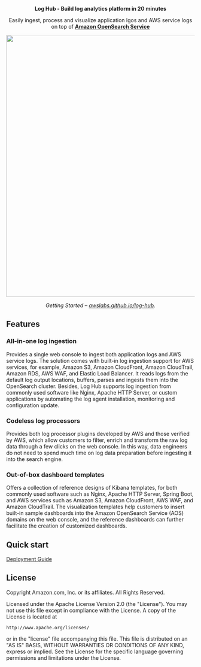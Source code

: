 <p align="center">
  <strong>
    Log Hub - Build log analytics platform in 20 minutes
  </strong>
</p>
<p align="center">
Easily ingest, process and visualize application lgos and AWS service logs on top of <strong><a href="https://aws.amazon.com/opensearch-service/">Amazon OpenSearch Service</a></strong>
</p>

<p align="center">
  <a href="https://awslabs.github.io/log-hub/">
    <img src="https://raw.githubusercontent.com/awslabs/log-hub/main/Home.png" width="700" />
  </a>
</p>

<p align="center">
  <em>
    Getting Started – 
    <a href="https://awslabs.github.io/log-hub/">awslabs.github.io/log-hub</a>.
  </em>
</p>

## Features

### All-in-one log ingestion
Provides a single web console to ingest both application logs and AWS service logs. The solution comes with built-in 
log ingestion support for AWS services, for example, Amazon S3, Amazon CloudFront, Amazon CloudTrail, Amazon RDS, 
AWS WAF, and Elastic Load Balancer. It reads logs from the default log output locations, buffers, parses and ingests 
them into the OpenSearch cluster. Besides, Log Hub supports log ingestion from commonly used software like Nginx, 
Apache HTTP Server, or custom applications by automating the log agent installation, monitoring and configuration update.

### Codeless log processors
Provides both log processor plugins developed by AWS and those verified by AWS, which allow customers to filter, 
enrich and transform the raw log data through a few clicks on the web console. In this way, data engineers do not 
need to spend much time on log data preparation before ingesting it into the search engine.

### Out-of-box dashboard templates
Offers a collection of reference designs of Kibana templates, for both commonly used software such as Nginx, Apache 
HTTP Server, Spring Boot, and AWS services such as Amazon S3, Amazon CloudFront, AWS WAF, and Amazon CloudTrail. The 
visualization templates help customers to insert built-in sample dashboards into the Amazon OpenSearch Service (AOS) 
domains on the web console, and the reference dashboards can further facilitate the creation of customized dashboards.

## Quick start

[Deployment Guide](https://awslabs.github.io/log-hub/en/implementation-guide/deployment/)

## License

Copyright Amazon.com, Inc. or its affiliates. All Rights Reserved.

Licensed under the Apache License Version 2.0 (the "License"). You may not use this file except in compliance with the License. A copy of the License is located at

    http://www.apache.org/licenses/

or in the "license" file accompanying this file. This file is distributed on an "AS IS" BASIS, WITHOUT WARRANTIES OR CONDITIONS OF ANY KIND, express or implied. See the License for the specific language governing permissions and limitations under the License.

